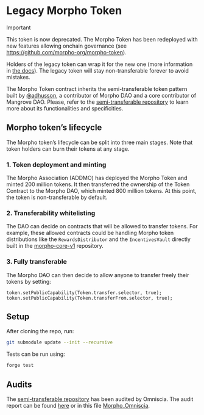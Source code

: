 # Legacy Morpho Token

> [!IMPORTANT]
> This token is now deprecated. The Morpho Token has been redeployed with new features allowing onchain governance (see https://github.com/morpho-org/morpho-token).
> 
> Holders of the legacy token can wrap it for the new one (more information in [the docs](https://docs.morpho.org/governance/morpho-token/overview/#legacy-and-wrapped-morpho)). The legacy token will stay non-transferable forever to avoid mistakes. 



The Morpho Token contract inherits the semi-transferable token pattern built by [@adhusson](https://github.com/adhusson), a contributor of Morpho DAO and a core contributor of Mangrove DAO. Please, refer to the [semi-transferable repository](https://github.com/morpho-dao/semitransferable-token) to learn more about its functionalities and specificities.

## Morpho token’s lifecycle

The Morpho token’s lifecycle can be split into three main stages. Note that token holders can burn their tokens at any stage.

### 1. Token deployment and minting

The Morpho Association (ADDMO) has deployed the Morpho Token and minted 200 million tokens. It then transferred the ownership of the Token Contract to the Morpho DAO, which minted 800 million tokens. At this point, the token is non-transferable by default.

### 2. Transferability whitelisting

The DAO can decide on contracts that will be allowed to transfer tokens. For example, these allowed contracts could be handling Morpho token distributions like the `RewardsDistributor` and the `IncentivesVault` directly built in the [morpho-core-v1](https://github.com/morphodao/morpho-core-v1) repository.

### 3. Fully transferable

The Morpho DAO can then decide to allow anyone to transfer freely their tokens by setting:
```solidity
token.setPublicCapability(Token.transfer.selector, true);
token.setPublicCapability(Token.transferFrom.selector, true);
```

## Setup

After cloning the repo, run:
```bash
git submodule update --init --recursive
```

Tests can be run using:
```bash
forge test
```

## Audits

The [semi-transferable repository](https://github.com/mangrovedao/semitransferable-token) has been audited by Omniscia. The audit report can be found [here](https://omniscia.io/morpho-specialized-token/) or in this file [Morpho_Omniscia](./audits/Morpho_Omniscia.pdf).
